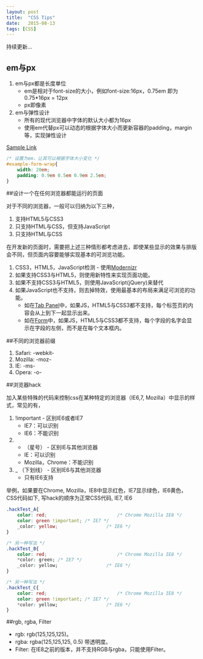 ```yaml
---
layout: post
title:  "CSS Tips"
date:   2015-08-13
tags: [CSS]
---
```


持续更新...

## em与px

1. em与px都是长度单位
	* em是相对于font-size的大小，例如font-size:16px，0.75em 即为 0.75*16px = 12px
	* px即像素
2. em与弹性设计
	* 所有的现代浏览器中字体的默认大小都为16px
	* 使用em代替px可以动态的根据字体大小而更新容器的padding，margin等，实现弹性设计

[Sample Link](/examples/form.html)

```css
/* 设置为em，让其可以根据字体大小变化 */
#example-form-wrap{
	width: 20em;
	padding: 0.9em 0.5em 0.9em 2.5em;
}
```

##设计一个在任何浏览器都能运行的页面                                                                        

对于不同的浏览器，一般可以归纳为以下三种，

1. 支持HTML5与CSS3
2. 只支持HTML与CSS，但支持JavaScript
3. 只支持HTML与CSS

在开发新的页面时，需要把上述三种情形都考虑进去，即使某些显示的效果与排版会不同，但页面内容要能够实现基本的可浏览功能。

1. CSS3，HTML5，JavaScript检测 - 使用[Modernizr](http://modernizr.com/)
2. 如果支持CSS3与HTML5，则使用新特性来实现页面功能。
3. 如果不支持CSS3与HTML5，则使用JavaScript(jQuery)来替代
4. 如果JavaScript也不支持，则去掉特效，使用最基本的布局来满足可浏览的功能。
	* 如在[Tab Panel](/examples/tabpanel.html)中，如果JS，HTML5与CSS3都不支持，每个标签页的内容会从上到下一起显示出来。
	* 如在[Form](/examples/form.html)中，如果JS，HTML5与CSS3都不支持，每个字段的名字会显示在字段的左侧，而不是在每个文本框内。

##不同的浏览器前缀

1. Safari: -webkit-
2. Mozilla: -moz-
3. IE: -ms-
4. Opera: -o-

##浏览器hack

加入某些特殊的代码来控制css在某种特定的浏览器（IE6,7, Mozilla）中显示的样式，常见的有，

1. !important - 区别IE6或者IE7
	* IE7：可以识别
	* IE6：不能识别
2. * （星号） - 区别IE与其他浏览器
	* IE：可以识别
	* Mozilla，Chrome：不能识别
3. _ （下划线） - 区别IE6与其他浏览器
	* 只有IE6支持

举例，如果要在Chrome, Mozilla，IE8中显示红色，IE7显示绿色，IE6黄色，CSS代码如下, 写hack的顺序为正常CSS代码, IE7, IE6 

```css
.hackTest_A{
	color: red; 						 /* Chrome Mozilla IE8 */
	color: green !important; /* IE7 */
	_color: yellow; 				 /* IE6 */
}

/* 另一种写法 */
.hackTest_B{
	color: red;	 						 /* Chrome Mozilla IE8 */
	*color: green; /* IE7 */
	_color: yellow; 				 /* IE6 */
}

/* 另一种写法 */
.hackTest_C{
	color: red;	 						 /* Chrome Mozilla IE8 */
	color: green !important; /* IE7 */
	*color: yellow; 				 /* IE6 */
}
```
 
##rgb, rgba, Filter

* rgb: rgb(125,125,125)。
* rgba: rgba(125,125,125, 0.5) 带透明度。
* Filter: 在IE8之前的版本，并不支持RGB与rgba，只能使用Filter。





